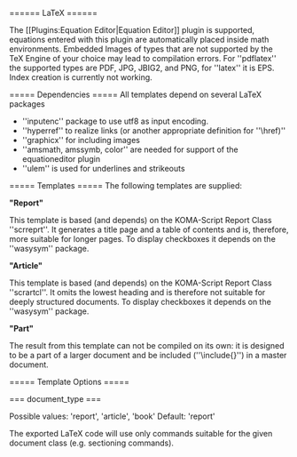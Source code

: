 ====== LaTeX ======

The [[Plugins:Equation Editor|Equation Editor]] plugin is supported, equations entered with this plugin are automatically placed inside math environments. Embedded Images of types that are not supported by the TeX Engine of your choice may lead to compilation errors. For ''pdflatex'' the supported types are PDF, JPG, JBIG2, and PNG, for ''latex'' it is EPS. Index creation is currently not working.

===== Dependencies =====
All templates depend on several LaTeX packages
* ''inputenc'' package to use utf8 as input encoding.
* ''hyperref'' to realize links (or another appropriate definition for ''\href)''
* ''graphicx'' for including images
* ''amsmath, amssymb, color'' are needed for support of the equationeditor plugin
* ''ulem'' is used for underlines and strikeouts

===== Templates =====
The following templates are supplied:

**"Report"**

This template is based (and depends) on the KOMA-Script Report Class ''scrreprt''. It generates a title page and a table of contents and is, therefore, more suitable for longer pages. To display checkboxes it depends on the ''wasysym'' package.

**"Article"**

This template is based (and depends) on the KOMA-Script Report Class ''scrartcl''. It omits the lowest heading and is therefore not suitable for deeply structured documents.  To display checkboxes it depends on the ''wasysym'' package.

**"Part"**

The result from this template can not be compiled on its own: it is designed to be a part of a larger document and be included (''\include{}'') in a master document.

===== Template Options =====

=== document_type ===

Possible values: 'report', 'article', 'book'
Default: 'report'

The exported LaTeX code will use only commands suitable for the given document class (e.g. sectioning commands).







